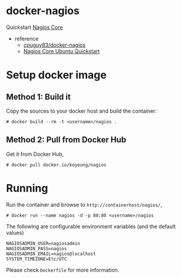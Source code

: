 docker-nagios
==
Quickstart [Nagios Core](https://assets.nagios.com/downloads/nagioscore/docs/nagioscore/4/en/toc.html)

* reference
  - [cpuguy83/docker-nagios](https://github.com/cpuguy83/docker-nagios)
  - [Nagios Core Ubuntu Quickstart](https://assets.nagios.com/downloads/nagioscore/docs/nagioscore/4/en/quickstart-ubuntu.html)


Setup docker image
==

Method 1: Build it
--
Copy the sources to your docker host and build the container:

    # docker build --rm -t <username>/nagios .

Method 2: Pull from Docker Hub
--
Get it from Docker Hub,

    # docker pull docker.io/koyeung/nagios

Running
==

Run the container and browse to `http://containerhost/nagios/`,

    # docker run --name nagios -d -p 80:80 <username>/nagios

The following are configurable environment variables (and the default values)

    NAGIOSADMIN_USER=nagiosadmin
    NAGIOSADMIN_PASS=nagios
    NAGIOSADMIN_EMAIL=nagios@localhost
    SYSTEM_TIMEZONE=Etc/UTC

Please check `Dockerfile` for more information.
